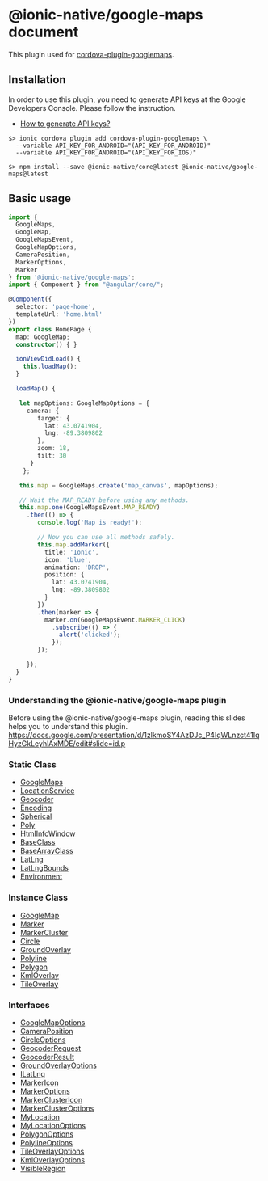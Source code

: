 # \@ionic-native/google-maps document

This plugin used for [cordova-plugin-googlemaps](https://github.com/mapsplugin/cordova-plugin-googlemaps).

## Installation

In order to use this plugin, you need to generate API keys at the Google Developers Console.
Please follow the instruction.

- [How to generate API keys?](./generate_api_key/README.md)

```
$> ionic cordova plugin add cordova-plugin-googlemaps \
  --variable API_KEY_FOR_ANDROID="(API_KEY_FOR_ANDROID)"
  --variable API_KEY_FOR_ANDROID="(API_KEY_FOR_IOS)"

$> npm install --save @ionic-native/core@latest @ionic-native/google-maps@latest
```

## Basic usage

```typescript
import {
  GoogleMaps,
  GoogleMap,
  GoogleMapsEvent,
  GoogleMapOptions,
  CameraPosition,
  MarkerOptions,
  Marker
} from '@ionic-native/google-maps';
import { Component } from "@angular/core/";

@Component({
  selector: 'page-home',
  templateUrl: 'home.html'
})
export class HomePage {
  map: GoogleMap;
  constructor() { }

  ionViewDidLoad() {
    this.loadMap();
  }

  loadMap() {

   let mapOptions: GoogleMapOptions = {
     camera: {
        target: {
          lat: 43.0741904,
          lng: -89.3809802
        },
        zoom: 18,
        tilt: 30
      }
    };

   this.map = GoogleMaps.create('map_canvas', mapOptions);

   // Wait the MAP_READY before using any methods.
   this.map.one(GoogleMapsEvent.MAP_READY)
     .then(() => {
        console.log('Map is ready!');

        // Now you can use all methods safely.
        this.map.addMarker({
          title: 'Ionic',
          icon: 'blue',
          animation: 'DROP',
          position: {
            lat: 43.0741904,
            lng: -89.3809802
          }
        })
        .then(marker => {
          marker.on(GoogleMapsEvent.MARKER_CLICK)
            .subscribe(() => {
              alert('clicked');
            });
        });

     });
  }
}
```

### Understanding the \@ionic-native/google-maps plugin

Before using the \@ionic-native/google-maps plugin, reading this slides helps you to understand this plugin.
https://docs.google.com/presentation/d/1zlkmoSY4AzDJc_P4IqWLnzct41IqHyzGkLeyhlAxMDE/edit#slide=id.p

### Static Class

- [GoogleMaps](./googlemaps/README.md)
- [LocationService](./locationservice/README.md)
- [Geocoder](./geocoder/README.md)
- [Encoding](./encoding/README.md)
- [Spherical](./spherical/README.md)
- [Poly](./poly/README.md)
- [HtmlInfoWindow](./htmlinfowindow/README.md)
- [BaseClass](./baseclass/README.md)
- [BaseArrayClass](./basearrayclass/README.md)
- [LatLng](./latlng/README.md)
- [LatLngBounds](./latlngbounds/README.md)
- [Environment](./environment/README.md)

### Instance Class

- [GoogleMap](./googlemap/README.md)
- [Marker](./marker/README.md)
- [MarkerCluster](./markercluster/README.md)
- [Circle](./circle/README.md)
- [GroundOverlay](./groundoverlay/README.md)
- [Polyline](./polyline/README.md)
- [Polygon](./polygon/README.md)
- [KmlOverlay](./kmloverlay/README.md)
- [TileOverlay](./tileoverlay/README.md)

### Interfaces

- [GoogleMapOptions](./googlemapoptions/README.md)
- [CameraPosition](./cameraposition/README.md)
- [CircleOptions](./circleoptions/README.md)
- [GeocoderRequest](./geocoderrequest/README.md)
- [GeocoderResult](./geocoderresult/README.md)
- [GroundOverlayOptions](./groundoverlayoptions/README.md)
- [ILatLng](./ilatlng/README.md)
- [MarkerIcon](./markericon/README.md)
- [MarkerOptions](./markeroptions/README.md)
- [MarkerClusterIcon](./markerclustericon/README.md)
- [MarkerClusterOptions](./markerclusteroptions/README.md)
- [MyLocation](./mylocation/README.md)
- [MyLocationOptions](./mylocationoptions/README.md)
- [PolygonOptions](./polygonoptions/README.md)
- [PolylineOptions](./polylineoptions/README.md)
- [TileOverlayOptions](./tileoverlayoptions/README.md)
- [KmlOverlayOptions](./kmloverlayoption/README.md)
- [VisibleRegion](./visibleregion/README.md)
